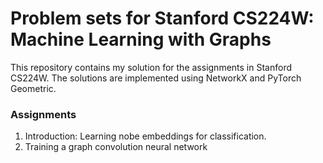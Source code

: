 Problem sets for Stanford CS224W: Machine Learning with Graphs
==============================================================
This repository contains my solution for the assignments in Stanford CS224W. The solutions are implemented using NetworkX and PyTorch Geometric.

### Assignments

1. Introduction: Learning nobe embeddings for classification.
2. Training a graph convolution neural network
